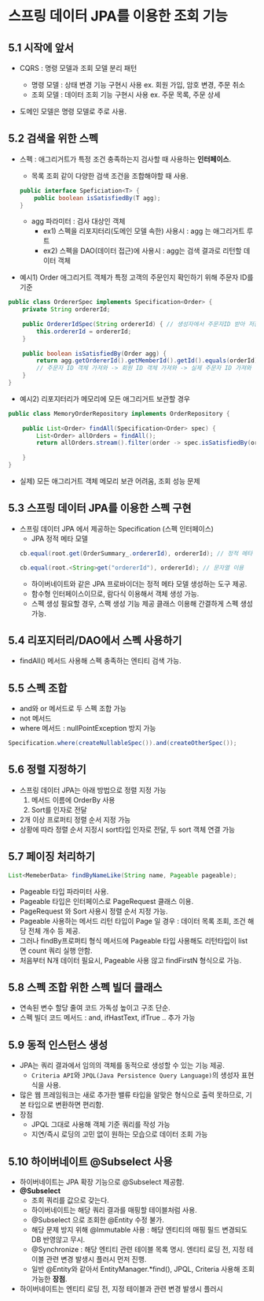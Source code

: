 # 스프링 데이터 JPA를 이용한 조회 기능


## 5.1 시작에 앞서

* CQRS : 명령 모델과 조회 모델 분리 패턴
	* 명령 모델 : 상태 변경 기능 구현시 사용   ex. 회원 가입, 암호 변경, 주문 취소 
	* 조회 모델 : 데이터 조회 기능 구현시 사용   ex. 주문 목록, 주문 상세

* 도메인 모델은 명령 모델로 주로 사용.

## 5.2 검색을 위한 스펙 

* 스펙 : 애그리거트가 특정 조건 충족하는지 검사할 때 사용하는 **인터페이스**. 
	* 목록 조회 같이 다양한 검색 조건을 조합해야할 때 사용.
	```java
	public interface Speficiation<T> {
		public boolean isSatisfiedBy(T agg);
	}
	```
	* agg 파라미터 : 검사 대상인 객체
		* ex1) 스펙을 리포지터리(도메인 모델 속한) 사용시 : agg 는 애그리거트 루트
		* ex2) 스펙을 DAO(데이터 접근)에 사용시 : agg는 검색 결과로 리턴할 데이터 객체


* 예시1) Order 애그리거트 객체가 특정 고객의 주문인지 확인하기 위해 주문자 ID를 기준
```java
public class OrdererSpec implements Specification<Order> { 
	private String ordererId; 
	
	public OrdererIdSpec(String ordererId) { // 생성자에서 주문자ID 받아 저장
		this.ordererId = ordererId; 
	} 
	
	public boolean isSatisfiedBy(Order agg) { 
		return agg.getOrdererId().getMemberId().getId().equals(orderId);
		// 주문자 ID 객체 가져와 -> 회원 ID 객체 가져와 -> 실제 주문자 ID 가져와 비
	}  
}
```

* 예시2) 리포지터리가 메모리에 모든 애그리거트 보관할 경우
```java
public class MemoryOrderRepository implements OrderRepository { 
	
	public List<Order> findAll(Specification<Order> spec) {
		List<Order> allOrders = findAll();
		return allOrders.stream().filter(order -> spec.isSatisfiedBy(order)).toList();
		
	} 
}
```
* 실제) 모든 애그리거트 객체 메모리 보관 어려움, 조회 성능 문제

## 5.3 스프링 데이터 JPA를 이용한 스펙 구현

* 스프링 데이터 JPA 에서 제공하는 Specification (스펙 인터페이스)
	* JPA 정적 메타 모델 
	```java
	cb.equal(root.get(OrderSummary_.ordererId), ordererId); // 정적 메타 모델 이용
	```
	```java
	cb.equal(root.<String>get("ordererId"), ordererId); // 문자열 이용
	```
	* 하이버네이트와 같은 JPA 프로바이더는 정적 메타 모델 생성하는 도구 제공.
	* 함수형 인터페이스이므로, 람다식 이용해서 객체 생성 가능.
	* 스펙 생성 필요할 경우, 스팩 생성 기능 제공 클래스 이용해 간결하게 스펙 생성 가능.

## 5.4 리포지터리/DAO에서 스펙 사용하기
* findAll() 메서드 사용해 스펙 충족하는 엔티티 검색 가능.

## 5.5 스펙 조합

* and와 or 메서드로 두 스펙 조합 가능
* not 메서드
* where 메서드 : nullPointException 방지 가능
```java
Specification.where(createNullableSpec()).and(createOtherSpec());
```

## 5.6 정렬 지정하기

* 스프링 데이터 JPA는 아래 방법으로 정렬 지정 가능
	1) 메서드 이름에 OrderBy 사용
	2) Sort를 인자로 전달
* 2개 이상 프로퍼티 정렬 순서 지정 가능
* 상황에 따라 정렬 순서 지정시 sort타입 인자로 전달, 두 sort 객체 연결 가능

## 5.7 페이징 처리하기

```java
List<MemeberData> findByNameLike(String name, Pageable pageable);
```
* Pageable 타입 파라미터 사용.
* Pageable 타입은 인터페이스로 PageRequest 클래스 이용.
* PageRequest 와 Sort 사용시 정렬 순서 지정 가능.
* Pageable 사용하는 메서드 리턴 타입이 Page 일 경우 : 데이터 목록 조회, 조건 해당 전체 개수 등 제공.
* 그러나 findBy프로퍼티 형식 메서드에 Pageable 타입 사용해도 리턴타입이 list 면 count 쿼리 실행 안함.
* 처음부터 N개 데이터 필요시, Pageable 사용 않고 findFirstN 형식으로 가능.

## 5.8 스펙 조합 위한 스펙 빌더 클래스

* 연속된 변수 할당 줄여 코드 가독성 높이고 구조 단순.
* 스펙 빌더 코드 메서드 : and, ifHastText, ifTrue .. 추가 가능

## 5.9 동적 인스턴스 생성

* JPA는 쿼리 결과에서 임의의 객체를 동적으로 생성할 수 있는 기능 제공.
	* `Criteria API`와 `JPQL(Java Persistence Query Language)`의 생성자 표현식을 사용.
* 많은 웹 프레임워크는 새로 추가한 밸류 타입을 알맞은 형식으로 출력 못하므로, 기본 타입으로 변환하면 편리함.
* 장점 
	* JPQL 그대로 사용해 객체 기준 쿼리를 작성 가능
	* 지연/즉시 로딩의 고민 없이 원하는 모습으로 데이터 조회 가능

## 5.10 하이버네이트 @Subselect 사용

* 하이버네이트는 JPA 확장 기능으로 @Subselect 제공함.
* **@Subselect**
	* 조회 쿼리를 값으로 갖는다.
	* 하이버네이트는 해당 쿼리 결과를 매핑할 테이블처럼 사용.
	*  @Subselect 으로 조회한 @Entity 수정 불가.
	* 해당 문제 방지 위해 @Immutable 사용 : 해당 엔티티의 매핑 필드 변경되도 DB 반영않고 무시.
	* @Synchronize : 해당 엔티티 관련 테이블 목록 명시. 엔티티 로딩 전, 지정 테이블 관련 변경 발생시 플러시 먼저 진행.
	* 일반 @Entity와 같아서 EntityManager.*find(), JPQL, Criteria 사용해 조회 가능한 **장점**.
* 하이버네이트는 엔티티 로딩 전, 지정 테이블과 관련 변경 발생시 플러시
